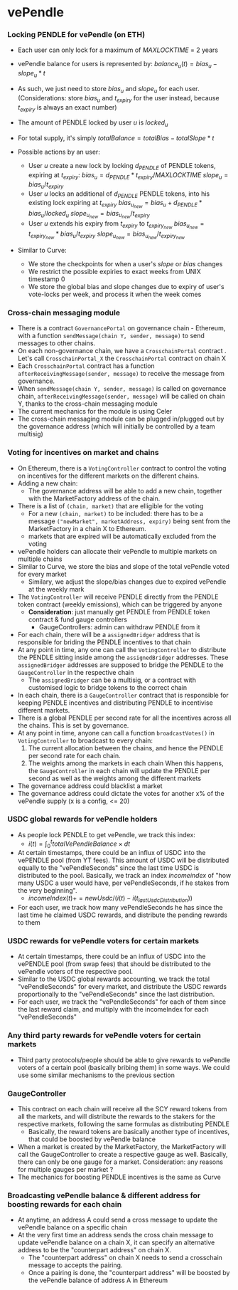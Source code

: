 # vePendle

### Locking PENDLE for vePendle (on ETH)
* Each user can only lock for a maximum of $MAXLOCKTIME$ = 2 years
* vePendle balance for users is represented by:
$balance_u(t) = bias_u - slope_u * t$

* As such, we just need to store $bias_u$ and $slope_u$ for each user. (Considerations: store $bias_u$ and $t_{expiry}$ for the user instead, because $t_{expiry}$ is always an exact number)
* The amount of PENDLE locked by user $u$ is $locked_u$
* For total supply, it's simply $totalBalance = totalBias - totalSlope * t$
* Possible actions by an user:
    * User $u$ create a new lock by locking $d_{PENDLE}$ of PENDLE tokens, expiring at $t_{expiry}$:
        $bias_u = d_{PENDLE} * t_{expiry} / MAXLOCKTIME$
        $slope_u = bias_u / t_{expiry}$
    * User $u$ locks an additional of $d_{PENDLE}$ PENDLE tokens, into his existing lock expiring at $t_{expiry}$
        $bias_{u_{new}} = bias_u + d_{PENDLE} * bias_u / locked_u$
        $slope_{u_{new}} = bias_{u_{new}} / t_{expiry}$
    * User $u$ extends his expiry from $t_{expiry}$ to $t_{expiry_{new}}$
        $bias_{u_{new}} = t_{expiry_{new}} * bias_u / t_{expiry}$
        $slope_{u_{new}} = bias_{u_{new}} / t_{expiry_{new}}$
        
* Similar to Curve:
    * We store the checkpoints for when a user's $slope$ or $bias$ changes
    * We restrict the possible expiries to exact weeks from UNIX timestamp 0
    * We store the global bias and slope changes due to expiry of user's vote-locks per week, and process it when the week comes

### Cross-chain messaging module
* There is a contract `GovernancePortal` on governance chain - Ethereum, with a function `sendMessage(chain Y, sender, message)` to send messages to other chains.
* On each non-governance chain, we have a `CrosschainPortal` contract . Let's call `CrosschainPortal_X` the `CrosschainPortal` contract on chain X
* Each `CrosschainPortal` contract has a function `afterReceivingMessage(sender, message)` to receive the message from governance.
* When `sendMessage(chain Y, sender, message)` is called on governance chain, `afterReceivingMessage(sender, message)`  will be called on chain Y, thanks to the cross-chain messaging module
* The current mechanics for the module is using Celer
* The cross-chain messaging module can be plugged in/plugged out by the governance address (which will initially be controlled by a team multisig)

### Voting for incentives on market and chains
* On Ethereum, there is a `VotingController` contract to control the voting on incentives for the different markets on the different chains.
* Adding a new chain:
    * The governance address will be able to add a new chain, together with the MarketFactory address of the chain.
* There is a list of `(chain, market)` that are elligible for the voting
    * For a new `(chain, market)` to be included: there has to be a message `("newMarket", marketAddress, expiry)` being sent from the MarketFactory in a chain X to Ethereum.
    * markets that are expired will be automatically excluded from the voting
* vePendle holders can allocate their vePendle to multiple markets on multiple chains
* Similar to Curve, we store the bias and slope of the total vePendle voted for every market
    * Similary, we adjust the slope/bias changes due to expired vePendle at the weekly mark
* The `VotingController` will receive PENDLE directly from the PENDLE token contract (weekly emissions), which can be triggered by anyone
    * **Consideration**: just manually get PENDLE from PENDLE token contract & fund gauge controllers
        * GaugeControllers: admin can withdraw PENDLE from it
* For each chain, there will be a `assignedBridger` address that is responsible for briding the PENDLE incentives to that chain
* At any point in time, any one can call the `VotingController` to distribute the PENDLE sitting inside among the `assignedBridger` addresses. These `assignedBridger` addresses are supposed to bridge the PENDLE to the `GaugeController` in the respective chain
    * The `assignedBridger` can be a multisig, or a contract with customised logic to bridge tokens to the correct chain
* In each chain, there is a `GaugeController` contract that is responsible for keeping PENDLE incentives and distributing PENDLE to incentivise different markets.
* There is a global PENDLE per second rate for all the incentives across all the chains. This is set by governance.
* At any point in time, anyone can call a function `broadcastVotes()` in `VotingController` to broadcast to every chain:
    1. The current allocation between the chains, and hence the PENDLE per second rate for each chain.
    2. The weights among the markets in each chain
    When this happens, the `GaugeController` in each chain will update the PENDLE per second as well as the weights among the different markets
* The governance address could blacklist a market
* The governance address could dictate the votes for another x% of the vePendle supply (x is a config, <= 20)

### USDC global rewards for vePendle holders
* As people lock PENDLE to get vePendle, we track this index:
    *  $i(t) = \int_{0}^t totalVePendleBalance \times dt$
* At certain timestamps, there could be an influx of USDC into the vePENDLE pool (from YT fees). This amount of USDC will be distributed equally to the "vePendleSeconds" since the last time USDC is distributed to the pool. Basically, we track an index $incomeindex$ of "how many USDC a user would have, per vePendleSeconds, if he stakes from the very beginning".
    * $incomeIndex(t) += newUsdc / ( i(t) - i(t_{lastUsdcDistribution}) )$
* For each user, we track how many vePendleSeconds he has since the last time he claimed USDC rewards, and distribute the pending rewards to them

### USDC rewards for vePendle voters for certain markets
* At certain timestamps, there could be an influx of USDC into the vePENDLE pool (from swap fees) that should be distributed to the vePendle voters of the respective pool.
* Similar to the USDC global rewards accounting, we track the total "vePendleSeconds" for every market, and distribute the USDC rewards proportionally to the "vePendleSeconds" since the last distribution.
* For each user, we track the "vePendleSeconds" for each of them since the last reward claim, and multiply with the incomeIndex for each "vePendleSeconds"

### Any third party rewards for vePendle voters for certain markets
* Third party protocols/people should be able to give rewards to vePendle voters of a certain pool (basically bribing them) in some ways. We could use some similar mechanisms to the previous section

### GaugeController
* This contract on each chain will receive all the SCY reward tokens from all the markets, and will distribute the rewards to the stakers for the respective markets, following the same formulas as distributing PENDLE
    * Basically, the reward tokens are basically another type of incentives, that could be boosted by vePendle balance
* When a market is created by the MarketFactory, the MarketFactory will call the GaugeController to create a respective gauge as well. Basically, there can only be one gauge for a market. Consideration: any reasons for multiple gauges per market ?
* The mechanics for boosting PENDLE incentives is the same as Curve

### Broadcasting vePendle balance & different address for boosting rewards for each chain
* At anytime, an address A could send a cross message to update the vePendle balance on a specific chain
* At the very first time an address sends the cross chain message to update vePendle balance on a chain X, it can specify an alternative address to be the "counterpart address" on chain X.
    * The "counterpart address" on chain X needs to send a crosschain message to accepts the pairing.
    * Once a pairing is done, the "counterpart address" will be boosted by the vePendle balance of address A in Ethereum